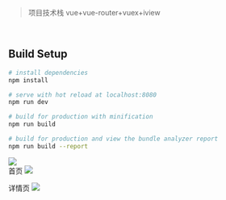 > 项目技术栈 vue+vue-router+vuex+iview
<br/>

## Build Setup

``` bash
# install dependencies
npm install

# serve with hot reload at localhost:8080
npm run dev

# build for production with minification
npm run build

# build for production and view the bundle analyzer report
npm run build --report
```


![](https://upload-images.jianshu.io/upload_images/6177839-d27b34656173e25f.jpg?imageMogr2/auto-orient/strip%7CimageView2/2/w/1240)
<br/>
首页
![](https://upload-images.jianshu.io/upload_images/6177839-791fc814b96b8c02.jpg?imageMogr2/auto-orient/strip%7CimageView2/2/w/1240)


详情页 
![](https://upload-images.jianshu.io/upload_images/6177839-3bc1e9d59c2cfdd6.jpg?imageMogr2/auto-orient/strip%7CimageView2/2/w/1240)
















